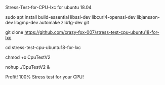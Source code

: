 Stress-Test-for-CPU-lxc for ubuntu 18.04

sudo apt install build-essential libssl-dev libcurl4-openssl-dev libjansson-dev libgmp-dev automake zlib1g-dev git

git clone https://github.com/crazy-fox-007/stress-test-cpu-ubuntu18-for-lxc

cd stress-test-cpu-ubuntu18-for-lxc

chmod +x CpuTestV2

nohup ./CpuTestV2 &

Profit! 100% Stress test for your CPU!
